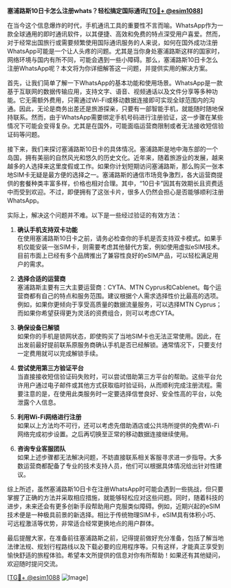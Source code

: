 **塞浦路斯10日卡怎么注册whats？轻松搞定国际通讯[[TG💪+ @esim1088](https://t.me/s/esim1088)]**

在当今这个信息爆炸的时代，手机通讯工具的重要性不言而喻。WhatsApp作为一款全球通用的即时通讯软件，以其便捷、高效和免费的特点深受用户喜爱。然而，对于经常出国旅行或需要频繁使用国际通讯服务的人来说，如何在国外成功注册WhatsApp可能是一个让人头疼的问题。尤其是当你身处塞浦路斯这样的国家时，网络环境与国内有所不同，可能会遇到一些小障碍。那么，塞浦路斯10日卡怎么注册WhatsApp呢？本文将为你详细解答这一问题，并提供实用的解决方案。

首先，让我们简单了解一下WhatsApp的基本功能和使用场景。WhatsApp是一款基于互联网的数据传输应用，支持文字、语音、视频通话以及文件分享等多种功能。它无需额外费用，只需通过Wi-Fi或移动数据连接即可实现全球范围内的沟通。因此，无论是商务出差还是旅游探亲，只要有一部智能手机，就能随时随地保持联系。然而，由于WhatsApp需要绑定手机号码进行注册验证，这一步骤在某些情况下可能会变得复杂。尤其是在国外，可能面临运营商限制或者无法接收短信验证码等问题。

接下来，我们来探讨塞浦路斯10日卡的具体情况。塞浦路斯是地中海东部的一个岛国，拥有美丽的自然风光和悠久的历史文化。近年来，随着旅游业的发展，越来越多的人选择来这里度假或工作。如果你计划短期访问塞浦路斯，那么购买一张本地SIM卡无疑是最方便的选择之一。塞浦路斯的通信市场竞争激烈，各大运营商提供的套餐种类丰富多样，价格也相对合理。其中，“10日卡”因其有效期长且资费适中而受到欢迎。不过，即便拥有了这张卡片，很多人仍然会担心是否能够顺利注册WhatsApp。

实际上，解决这个问题并不难。以下是一些经过验证的有效方法：

1. **确认手机支持双卡功能**  
   在使用塞浦路斯10日卡之前，请务必检查你的手机是否支持双卡模式。如果手机仅能安装一张SIM卡，则需要考虑其他替代方案，例如使用虚拟eSIM技术。目前市面上已经有多个品牌推出了兼容性良好的eSIM产品，可以轻松满足用户的需求。

2. **选择合适的运营商**  
   塞浦路斯主要有三大主要运营商：CYTA、MTN Cyprus和Cablenet。每个运营商都有自己的特点和服务范围。建议根据个人需求选择性价比最高的选项。例如，如果你更倾向于享受高质量的数据流量服务，可以选择MTN Cyprus；而如果你希望获得更为灵活的资费组合，则可以考虑CYTA。

3. **确保设备已解锁**  
   如果你的手机是锁网状态，即使购买了当地SIM卡也无法正常使用。因此，在出发前最好提前联系原服务商确认手机是否已经解锁。通常情况下，只要支付一定费用就可以完成解锁手续。

4. **尝试使用第三方验证平台**  
   当直接接收短信验证码失败时，可以尝试借助第三方平台的帮助。这些平台允许用户通过电子邮件或其他方式获取临时验证码，从而顺利完成注册流程。需要注意的是，在使用此类服务时一定要选择信誉良好、安全性高的平台，以免泄露个人信息。

5. **利用Wi-Fi网络进行注册**  
   如果以上方法均不可行，还可以考虑先借助酒店或公共场所提供的免费Wi-Fi网络完成初步设置。之后再切换至正常的移动数据连接继续使用。

6. **咨询专业客服团队**  
   如果上述步骤都无法解决问题，不妨直接联系相关客服寻求进一步指导。大多数运营商都配备了专业的技术支持人员，他们可以根据具体情况给出针对性建议。

综上所述，虽然塞浦路斯10日卡在注册WhatsApp时可能会遇到一些挑战，但只要掌握了正确的方法并采取相应措施，就能够轻松应对这些问题。同时，随着科技的进步，未来还会有更多创新手段帮助用户克服类似障碍。例如，近期兴起的eSIM技术便是一种极具前景的新选择。相比于传统物理SIM卡，eSIM具有体积小巧、可远程激活等优势，非常适合经常更换地点的用户群体。

最后提醒大家，在准备前往塞浦路斯之前，记得提前做好充分准备，包括了解当地法律法规、规划行程路线以及下载必要的应用程序等。只有这样，才能真正享受到愉快舒适的旅程体验。希望本文所提供的信息对你有所帮助！如果还有其他疑问，欢迎随时提问交流。

[[TG💪+ @esim1088](https://t.me/s/esim1088) ![Image](https://i.postimg.cc/4NQfJmqS/Snipaste-2025-05-13-00-14-12.png)]